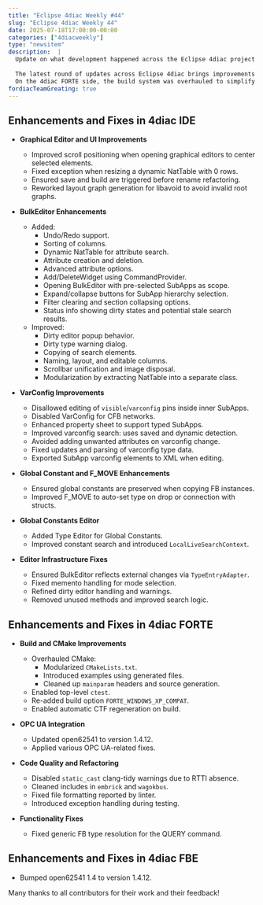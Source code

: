 ```yaml
---
title: "Eclipse 4diac Weekly #44"
slug: "Eclipse 4diac Weekly 44"
date: 2025-07-18T17:00:00-00:00
categories: ["4diacweekly"]
type: "newsitem"
description:  |
  Update on what development happened across the Eclipse 4diac project in the week from July 11 to July 18, 2025.
  
  The latest round of updates across Eclipse 4diac brings improvements to the BulkEditor in 4diac IDE, the inital scrolling of graphical editors, and global constant and varconfig handling.
  On the 4diac FORTE side, the build system was overhauled to simplify and modernize CMake usage. OPC UA support was updated to open62541 v1.4.12.
fordiacTeamGreating: true
---
```



## Enhancements and Fixes in 4diac IDE

- **Graphical Editor and UI Improvements**
  - Improved scroll positioning when opening graphical editors to center selected elements.
  - Fixed exception when resizing a dynamic NatTable with 0 rows.
  - Ensured save and build are triggered before rename refactoring.
  - Reworked layout graph generation for libavoid to avoid invalid root graphs.

- **BulkEditor Enhancements**
  - Added:
    - Undo/Redo support.
    - Sorting of columns.
    - Dynamic NatTable for attribute search.
    - Attribute creation and deletion.
    - Advanced attribute options.
    - Add/DeleteWidget using CommandProvider.
    - Opening BulkEditor with pre-selected SubApps as scope.
    - Expand/collapse buttons for SubApp hierarchy selection.
    - Filter clearing and section collapsing options.
    - Status info showing dirty states and potential stale search results.
  - Improved:
    - Dirty editor popup behavior.
    - Dirty type warning dialog.
    - Copying of search elements.
    - Naming, layout, and editable columns.
    - Scrollbar unification and image disposal.
    - Modularization by extracting NatTable into a separate class.

- **VarConfig Improvements**
  - Disallowed editing of `visible`/`varconfig` pins inside inner SubApps.
  - Disabled VarConfig for CFB networks.
  - Enhanced property sheet to support typed SubApps.
  - Improved varconfig search: uses saved and dynamic detection.
  - Avoided adding unwanted attributes on varconfig change.
  - Fixed updates and parsing of varconfig type data.
  - Exported SubApp varconfig elements to XML when editing.

- **Global Constant and F_MOVE Enhancements**
  - Ensured global constants are preserved when copying FB instances.
  - Improved F_MOVE to auto-set type on drop or connection with structs.

- **Global Constants Editor**
  - Added Type Editor for Global Constants.
  - Improved constant search and introduced `LocalLiveSearchContext`.

- **Editor Infrastructure Fixes**
  - Ensured BulkEditor reflects external changes via `TypeEntryAdapter`.
  - Fixed memento handling for mode selection.
  - Refined dirty editor handling and warnings.
  - Removed unused methods and improved search logic.


## Enhancements and Fixes in 4diac FORTE

- **Build and CMake Improvements**
  - Overhauled CMake:
    - Modularized `CMakeLists.txt`.
    - Introduced examples using generated files.
    - Cleaned up `mainparam` headers and source generation.
  - Enabled top-level `ctest`.
  - Re-added build option `FORTE_WINDOWS_XP_COMPAT`.
  - Enabled automatic CTF regeneration on build.

- **OPC UA Integration**
  - Updated open62541 to version 1.4.12.
  - Applied various OPC UA-related fixes.

- **Code Quality and Refactoring**
  - Disabled `static_cast` clang-tidy warnings due to RTTI absence.
  - Cleaned includes in `embrick` and `wagokbus`.
  - Fixed file formatting reported by linter.
  - Introduced exception handling during testing.

- **Functionality Fixes**
  - Fixed generic FB type resolution for the QUERY command.

## Enhancements and Fixes in 4diac FBE

- Bumped open62541 1.4 to version 1.4.12.

Many thanks to all contributors for their work and their feedback!
